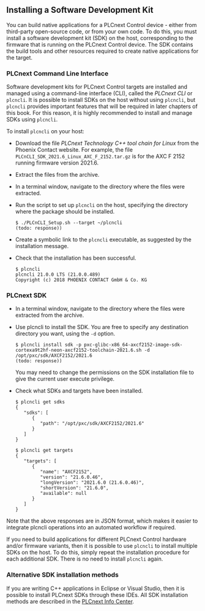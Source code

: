 ## Installing a Software Development Kit

You can build native applications for a PLCnext Control device - either from third-party open-source code, or from your own code. To do this, you must install a software development kit (SDK) on the host, corresponding to the firmware that is running on the PLCnext Control device. The SDK contains the build tools and other resources required to create native applications for the target.

### PLCnext Command Line Interface

Software development kits for PLCnext Control targets are installed and managed using a command-line interface (CLI), called the *PLCnext CLI* or `plcncli`. It is possible to install SDKs on the host without using `plcncli`, but `plcncli` provides important features that will be required in later chapters of this book. For this reason, it is highly recommended to install and manage SDKs using `plcncli`.

To install `plcncli` on your host:

* Download the file *PLCnext Technology C++ tool chain for Linux* from the Phoenix Contact website. For example, the file `PLCnCLI_SDK_2021.6_Linux_AXC_F_2152.tar.gz` is for the AXC F 2152 running firmware version 2021.6.

* Extract the files from the archive.

* In a terminal window, navigate to the directory where the files were extracted.

* Run the script to set up `plcncli` on the host, specifying the directory where the package should be installed.

   ```text
   $ ./PLCnCLI_Setup.sh --target ~/plcncli
   (todo: response))
   ```

* Create a symbolic link to the `plcncli` executable, as suggested by the installation message.

* Check that the installation has been successful.

   ```text
   $ plcncli
   plcncli 21.0.0 LTS (21.0.0.489)
   Copyright (c) 2018 PHOENIX CONTACT GmbH & Co. KG
   ```

### PLCnext SDK

* In a terminal window, navigate to the directory where the files were extracted from the archive.

* Use plcncli to install the SDK. You are free to specify any destination directory you want, using the `-d` option.

   ```text
   $ plcncli install sdk -p pxc-glibc-x86_64-axcf2152-image-sdk-cortexa9t2hf-neon-axcf2152-toolchain-2021.6.sh -d /opt/pxc/sdk/AXCF2152/2021.6
   (todo: response))
   ```

   You may need to change the permissions on the SDK installation file to give the current user execute privilege.

* Check what SDKs and targets have been installed.

   ```text
   $ plcncli get sdks
   {
      "sdks": [
         {
            "path": "/opt/pxc/sdk/AXCF2152/2021.6"
         }
      ]
   }
   ```

   ```text
   $ plcncli get targets
   {
      "targets": [
         {
            "name": "AXCF2152",
            "version": "21.6.0.46",
            "longVersion": "2021.6.0 (21.6.0.46)",
            "shortVersion": "21.6.0",
            "available": null
         }
      ]
   }
   ```

Note that the above responses are in JSON format, which makes it easier to integrate plcncli operations into an automated workflow if required.

If you need to build applications for different PLCnext Control hardware and/or firmware variants, then it is possible to use `plcncli` to install multiple SDKs on the host. To do this, simply repeat the installation procedure for each additional SDK. There is no need to install `plcncli` again.

### Alternative SDK installation methods

If you are writing C++ applications in Eclipse or Visual Studio, then it is possible to install PLCnext SDKs through these IDEs. All SDK installation methods are described in the [PLCnext Info Center][sdk-install].

[sdk-install]: https://www.plcnext.help/te/Programming/Cpp/Cpp_programming/Required_Installations.htm